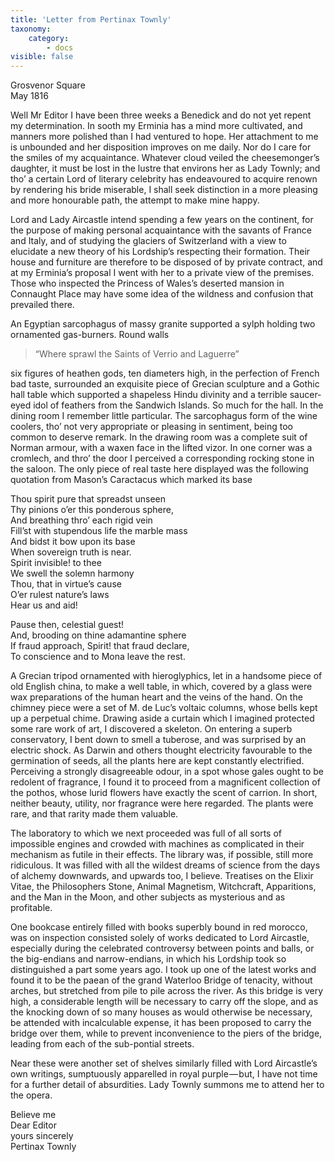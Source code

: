```yaml
---
title: 'Letter from Pertinax Townly'
taxonomy:
    category:
        - docs
visible: false
---
```


Grosvenor Square  
May 1816

Well Mr Editor I have been three weeks a Benedick and do not yet repent my determination. In sooth my Erminia has a mind more cultivated, and manners more polished than I had ventured to hope. Her attachment to me is unbounded and her disposition improves on me daily. Nor do I care for the smiles of my acquaintance. Whatever cloud veiled the cheesemonger’s daughter, it must be lost in the lustre that environs her as Lady Townly; and tho’ a certain Lord of literary celebrity has endeavoured to acquire renown by rendering his bride miserable, I shall seek distinction in a more pleasing and more honourable path, the attempt to make mine happy.

Lord and Lady Aircastle intend spending a few years on the continent, for the purpose of making personal acquaintance with the savants of France and Italy, and of studying the glaciers of Switzerland with a view to elucidate a new theory of his Lordship’s respecting their formation. Their house and furniture are therefore to be disposed of by private contract, and at my Erminia’s proposal I went with her to a private view of the premises. Those who inspected the Princess of Wales’s deserted mansion in Connaught Place may have some idea of the wildness and confusion that prevailed there.

An Egyptian sarcophagus of massy granite supported a sylph holding two ornamented gas-burners. Round walls

> “Where sprawl the Saints of Verrio and Laguerre”

six figures of heathen gods, ten diameters high, in the perfection of French bad taste, surrounded an exquisite piece of Grecian sculpture and a Gothic hall table which supported a shapeless Hindu divinity and a terrible saucer-eyed idol of feathers from the Sandwich Islands. So much for the hall. In the dining room I remember little particular. The sarcophagus form of the wine coolers, tho’ not very appropriate or pleasing in sentiment, being too common to deserve remark. In the drawing room was a complete suit of Norman armour, with a waxen face in the lifted vizor. In one corner was a cromlech, and thro’ the door I perceived a corresponding rocking stone in the saloon. The only piece of real taste here displayed was the following quotation from Mason’s Caractacus which marked its base

Thou spirit pure that spreadst unseen  
Thy pinions o’er this ponderous sphere,  
And breathing thro’ each rigid vein  
Fill’st with stupendous life the marble mass  
And bidst it bow upon its base  
When sovereign truth is near.  
Spirit invisible! to thee  
We swell the solemn harmony  
Thou, that in virtue’s cause  
O’er rulest nature’s laws  
Hear us and aid!

Pause then, celestial guest!  
And, brooding on thine adamantine sphere  
If fraud approach, Spirit! that fraud declare,  
To conscience and to Mona leave the rest.

A Grecian tripod ornamented with hieroglyphics, let in a handsome piece of old English china, to make a well table, in which, covered by a glass were wax preparations of the human heart and the veins of the hand. On the chimney piece were a set of M. de Luc’s voltaic columns, whose bells kept up a perpetual chime. Drawing aside a curtain which I imagined protected some rare work of art, I discovered a skeleton. On entering a superb conservatory, I bent down to smell a tuberose, and was surprised by an electric shock. As Darwin and others thought electricity favourable to the germination of seeds, all the plants here are kept constantly electrified. Perceiving a strongly disagreeable odour, in a spot whose gales ought to be redolent of fragrance, I found it to proceed from a magnificent collection of the pothos, whose lurid flowers have exactly the scent of carrion. In short, neither beauty, utility, nor fragrance were here regarded. The plants were rare, and that rarity made them valuable.

The laboratory to which we next proceeded was full of all sorts of impossible engines and crowded with machines as complicated in their mechanism as futile in their effects. The library was, if possible, still more ridiculous. It was filled with all the wildest dreams of science from the days of alchemy downwards, and upwards too, I believe. Treatises on the Elixir Vitae, the Philosophers Stone, Animal Magnetism, Witchcraft, Apparitions, and the Man in the Moon, and other subjects as mysterious and as profitable.

One bookcase entirely filled with books superbly bound in red morocco, was on inspection consisted solely of works dedicated to Lord Aircastle, especially during the celebrated controversy between points and balls, or the big-endians and narrow-endians, in which his Lordship took so distinguished a part some years ago. I took up one of the latest works and found it to be the paean of the grand Waterloo Bridge of tenacity, without arches, but stretched from pile to pile across the river. As this bridge is very high, a considerable length will be necessary to carry off the slope, and as the knocking down of so many houses as would otherwise be necessary, be attended with incalculable expense, it has been proposed to carry the bridge over them, while to prevent inconvenience to the piers of the bridge, leading from each of the sub-pontial streets.  

Near these were another set of shelves similarly filled with Lord Aircastle’s own writings, sumptuously apparelled in royal purple — but, I have not time for a further detail of absurdities. Lady Townly summons me to attend her to the opera.

Believe me  
Dear Editor  
yours sincerely  
Pertinax Townly

